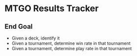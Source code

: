 MTGO Results Tracker
====================

## End Goal
- Given a deck, identify it
- Given a tournament, determine win rate in that tournament
- Given a tournament, determine play rate in that tournament

